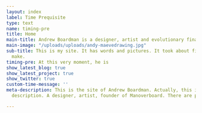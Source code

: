 ```yaml
---
layout: index
label: Time Prequisite
type: text
name: timing-pre
title: Home
main-title: Andrew Boardman is a designer, artist and evolutionary finalist.
main-image: "/uploads/uploads/andy-maevedrawing.jpg"
sub-title: This is my site. It has words and pictures. It took about fifty years to
  make.
timing-pre: At this very moment, he is
show_latest_blog: true
show_latest_project: true
show_twitter: true
custom-time-message: ''
meta-description: This is the site of Andrew Boardman. Actually, this is the meta
  description. A designer, artist, founder of Manoverboard. There are posts and projects.

---
```

